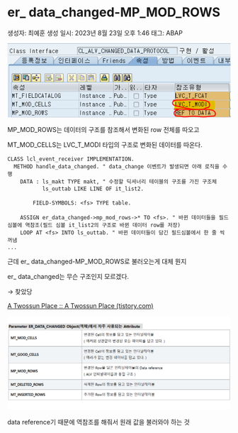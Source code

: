 # er_ data_changed-MP_MOD_ROWS

생성자: 최예훈
생성 일시: 2023년 8월 23일 오후 1:46
태그: ABAP

![Untitled](er_%20data_changed-MP_MOD_ROWS%20284781759a194e7dafd65f830248cad2/Untitled.png)

MP_MOD_ROWS는 데이터의 구조를 참조해서 변화된 row 전체를 따오고

MT_MOD_CELLS는 LVC_T_MODI 타입의 구조로 변화된 데이터를 따온다.

```abap
CLASS lcl_event_receiver IMPLEMENTATION.
  METHOD handle_data_changed. " data_change 이벤트가 발생되면 아래 로직을 수행
    DATA : ls_makt TYPE makt, " 수정할 딕셔너리 테이블의 구조를 가진 구조체
           ls_outtab LIKE LINE OF it_list2.

		FIELD-SYMBOLS: <fs> TYPE table.

    ASSIGN er_data_changed->mp_mod_rows->* TO <fs>. " 바뀐 데이터들을 필드 심볼에 역참조(필드 심볼 it_list2의 구조로 바뀐 데이터 row를 저장) 
    LOOP AT <fs> INTO ls_outtab. " 바뀐 데이터들이 담긴 필드심볼에서 한 줄 씩 꺼냄
...

```

근데 er_ data_changed-MP_MOD_ROWS로 불러오는게 대체 뭔지

er_ data_changed는 무슨 구조인지 모르겠다.

→ 찾았당

[A Twossun Place :: A Twossun Place (tistory.com)](https://twossun.tistory.com/)

![Untitled](er_%20data_changed-MP_MOD_ROWS%20284781759a194e7dafd65f830248cad2/Untitled%201.png)

data reference기 때문에 역참조를 해줘서 원래 값을 불러와야 하는 것